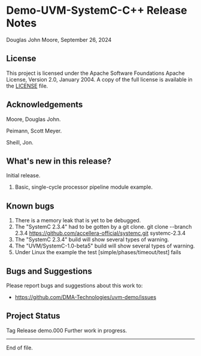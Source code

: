 
Demo-UVM-SystemC-C++ Release Notes
==================================

Douglas John Moore, September 26, 2024


License
-------

This project is licensed under the Apache Software Foundations Apache
License, Version 2.0, January 2004.  A copy of the full license is
available in the [LICENSE](LICENSE) file.


Acknowledgements
----------------

Moore, Douglas John.

Peimann, Scott Meyer.

Sheill, Jon.


What's new in this release?
---------------------------

Initial release.

1. Basic, single-cycle processor pipeline module example.


Known bugs
----------

1. There is a memory leak that is yet to be debugged.
2. The "SystemC 2.3.4" had to be gotten by a git clone.
   git clone --branch 2.3.4 https://github.com/accellera-official/systemc.git systemc-2.3.4
3. The "SystemC 2.3.4" build will show several types of warning.
4. The "UVM/SystemC-1.0-beta5"  build will show several types of warning.
5. Under Linux the example the test [simple/phases/timeout/test] fails
 


Bugs and Suggestions
--------------------

Please report bugs and suggestions about this work to:

* https://github.com/DMA-Technologies/uvm-demo/issues


Project Status
--------------

Tag Release demo.000
Further work in progress.


---

End of file.
